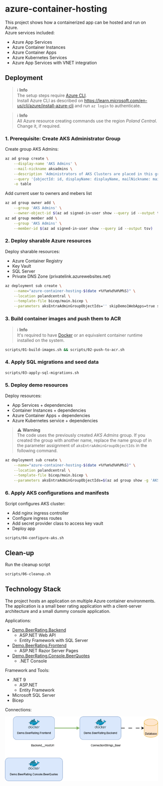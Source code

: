 # azure-container-hosting

This project shows how a containerized app can be hosted and run on Azure.  
Azure services included:

- Azure App Services
- Azure Container Instances
- Azure Container Apps
- Azure Kubernetes Services
- Azure App Services with VNET integration

## Deployment

> ℹ️ **Info**  
> The setup steps require [Azure CLI](https://learn.microsoft.com/en-us/cli/azure/).  
> Install Azure CLI as described on https://learn.microsoft.com/en-us/cli/azure/install-azure-cli and run `az login` to authenticate.

> ℹ️ **Info**  
> All Azure resource creating commands use the region *Poland Central*. Change it, if required.

### 1. Prerequisite: Create AKS Administrator Group

Create group AKS Admins:

```bash
az ad group create \
    --display-name 'AKS Admins' \
    --mail-nickname aksadmins \
    --description 'Administrators of AKS Clusters are placed in this group' \
    --query '{objectId: id, displayName: displayName, mailNickname: mailNickname, description: description}' \
    -o table
```

Add current user to owners and mebers list

```bash
az ad group owner add \
    --group 'AKS Admins' \
    --owner-object-id $(az ad signed-in-user show --query id --output tsv)
az ad group member add \
    --group 'AKS Admins' \
    --member-id $(az ad signed-in-user show --query id --output tsv)
```

### 2. Deploy sharable Azure resources

Deploy sharable resources:

- Azure Container Registry
- Key Vault
- SQL Server
- Private DNS Zone (privatelink.azurewebsites.net)

```bash
az deployment sub create \
    --name="azure-container-hosting-$(date +%Y%m%d%H%M%S)" \
    --location polandcentral \
    --template-file bicep/main.bicep \
    --parameters aksEntraAdminGroupObjectIds='' skipDemo1WebApps=true skipDemo2ContainerInstances=true skipDemo3ContainerApps=true skipDemo4Aks=true skipDemo5Vnet=true
```

### 3. Build container images and push them to ACR

> ℹ️ **Info**  
> It's required to have [Docker](https://www.docker.com) or an equivalent container runtime installed on the system.

```bash
scripts/01-build-images.sh && scripts/02-push-to-acr.sh
```

### 4. Apply SQL migrations and seed data

```bash
scripts/03-apply-sql-migrations.sh
```

### 5. Deploy demo resources

Deploy resources:

- App Services + dependencies
- Container Instances + dependencies
- Azure Container Apps + dependencies
- Azure Kubernetes service + dependencies

> ⚠️ **Warning**  
> The code uses the previously created *AKS Admins* group. If you created the group with another name, replace the name group of in the parameter assignment of `aksEntraAdminGroupObjectIds` in the following command.

```bash
az deployment sub create \
    --name="azure-container-hosting-$(date +%Y%m%d%H%M%S)" \
    --location polandcentral \
    --template-file bicep/main.bicep \
    --parameters aksEntraAdminGroupObjectIds=$(az ad group show -g 'AKS Admins' --query id -o tsv)
```

### 6. Apply AKS configurations and manifests

Script configures AKS cluster:

- Add nginx ingress controller
- Configure ingress routes
- Add secret provider class to access key vault
- Deploy app

```bash
scripts/04-configure-aks.sh
```

## Clean-up

Run the cleanup script

```bash
scripts/06-cleanup.sh
```

## Technology Stack

The project hosts an application on multiple Azure container environments.
The application is a small beer rating application with a client-server architecture and a small dummy console application.

Applications:

- [Demo.BeerRating.Backend](src/Demo.BeerRating.Backend)
    - ASP.NET Web API
    - Entity Framework with SQL Server
- [Demo.BeerRating.Frontend](src/Demo.BeerRating.Frontend)
    - ASP.NET Razor Server Pages
- [Demo.BeerRating.Console.BeerQuotes](src/Demo.BeerRating.Console.BeerQuotes)
    - .NET Console

Framework and Tools:

- .NET 9
    - ASP.NET
    - Entity Framework
- Microsoft SQL Server
- Bicep

Connections:

![Container dependencies](docs/static/container-dependencies.drawio.png)
